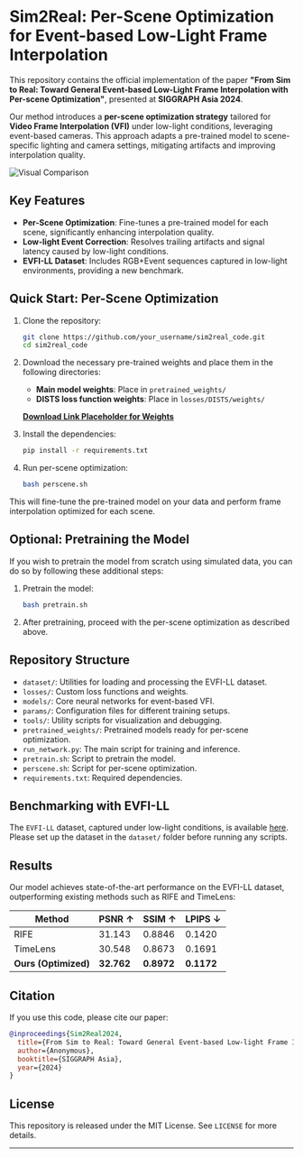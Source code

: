 # Sim2Real: Per-Scene Optimization for Event-based Low-Light Frame Interpolation

This repository contains the official implementation of the paper **"From Sim to Real: Toward General Event-based Low-Light Frame Interpolation with Per-scene Optimization"**, presented at **SIGGRAPH Asia 2024**.

Our method introduces a **per-scene optimization strategy** tailored for **Video Frame Interpolation (VFI)** under low-light conditions, leveraging event-based cameras. This approach adapts a pre-trained model to scene-specific lighting and camera settings, mitigating artifacts and improving interpolation quality.

![Visual Comparison](static/images/teaser.png)

## Key Features

- **Per-Scene Optimization**: Fine-tunes a pre-trained model for each scene, significantly enhancing interpolation quality.
- **Low-light Event Correction**: Resolves trailing artifacts and signal latency caused by low-light conditions.
- **EVFI-LL Dataset**: Includes RGB+Event sequences captured in low-light environments, providing a new benchmark.

## Quick Start: Per-Scene Optimization

1. Clone the repository:
   ```bash
   git clone https://github.com/your_username/sim2real_code.git
   cd sim2real_code
   ```

2. Download the necessary pre-trained weights and place them in the following directories:
   - **Main model weights**: Place in `pretrained_weights/`
   - **DISTS loss function weights**: Place in `losses/DISTS/weights/`

   **[Download Link Placeholder for Weights](your_download_link_here)**

3. Install the dependencies:
   ```bash
   pip install -r requirements.txt
   ```

4. Run per-scene optimization:
   ```bash
   bash perscene.sh
   ```

This will fine-tune the pre-trained model on your data and perform frame interpolation optimized for each scene.

## Optional: Pretraining the Model

If you wish to pretrain the model from scratch using simulated data, you can do so by following these additional steps:

1. Pretrain the model:
   ```bash
   bash pretrain.sh
   ```

2. After pretraining, proceed with the per-scene optimization as described above.

## Repository Structure

- `dataset/`: Utilities for loading and processing the EVFI-LL dataset.
- `losses/`: Custom loss functions and weights.
- `models/`: Core neural networks for event-based VFI.
- `params/`: Configuration files for different training setups.
- `tools/`: Utility scripts for visualization and debugging.
- `pretrained_weights/`: Pretrained models ready for per-scene optimization.
- `run_network.py`: The main script for training and inference.
- `pretrain.sh`: Script to pretrain the model.
- `perscene.sh`: Script for per-scene optimization.
- `requirements.txt`: Required dependencies.

## Benchmarking with EVFI-LL

The `EVFI-LL` dataset, captured under low-light conditions, is available [here](dataset_link). Please set up the dataset in the `dataset/` folder before running any scripts.

## Results

Our model achieves state-of-the-art performance on the EVFI-LL dataset, outperforming existing methods such as RIFE and TimeLens:

| Method            | PSNR ↑   | SSIM ↑   | LPIPS ↓  |
|-------------------|----------|----------|----------|
| RIFE              | 31.143   | 0.8846   | 0.1420   |
| TimeLens          | 30.548   | 0.8673   | 0.1691   |
| **Ours (Optimized)** | **32.762** | **0.8972** | **0.1172** |

## Citation

If you use this code, please cite our paper:
```bibtex
@inproceedings{Sim2Real2024,
  title={From Sim to Real: Toward General Event-based Low-light Frame Interpolation with Per-scene Optimization},
  author={Anonymous},
  booktitle={SIGGRAPH Asia},
  year={2024}
}
```

## License

This repository is released under the MIT License. See `LICENSE` for more details.

---

